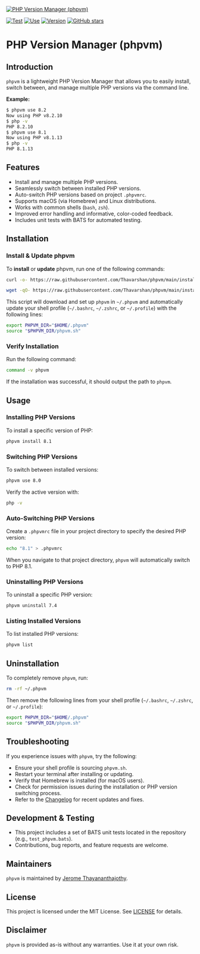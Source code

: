 [![PHP Version Manager (phpvm)](./assets/Banner.jpg)](https://github.com/Thavarshan/phpvm)

[![Test](https://github.com/Thavarshan/phpvm/actions/workflows/test.yml/badge.svg)](https://github.com/Thavarshan/phpvm/actions/workflows/test.yml)
[![Use](https://github.com/Thavarshan/phpvm/actions/workflows/use.yml/badge.svg)](https://github.com/Thavarshan/phpvm/actions/workflows/use.yml)
[![Version](https://img.shields.io/github/v/release/Thavarshan/phpvm.svg)](https://github.com/Thavarshan/phpvm/releases)
[![GitHub stars](https://img.shields.io/github/stars/Thavarshan/phpvm.svg)](https://github.com/Thavarshan/phpvm/stargazers)

# PHP Version Manager (phpvm)

## Introduction

`phpvm` is a lightweight PHP Version Manager that allows you to easily install, switch between, and manage multiple PHP versions via the command line.

**Example:**

```sh
$ phpvm use 8.2
Now using PHP v8.2.10
$ php -v
PHP 8.2.10
$ phpvm use 8.1
Now using PHP v8.1.13
$ php -v
PHP 8.1.13
```

## Features

- Install and manage multiple PHP versions.
- Seamlessly switch between installed PHP versions.
- Auto-switch PHP versions based on project `.phpvmrc`.
- Supports macOS (via Homebrew) and Linux distributions.
- Works with common shells (`bash`, `zsh`).
- Improved error handling and informative, color-coded feedback.
- Includes unit tests with BATS for automated testing.

## Installation

### Install & Update phpvm

To **install** or **update** phpvm, run one of the following commands:

```sh
curl -o- https://raw.githubusercontent.com/Thavarshan/phpvm/main/install.sh | bash
```

```sh
wget -qO- https://raw.githubusercontent.com/Thavarshan/phpvm/main/install.sh | bash
```

This script will download and set up `phpvm` in `~/.phpvm` and automatically update your shell profile (`~/.bashrc`, `~/.zshrc`, or `~/.profile`) with the following lines:

```sh
export PHPVM_DIR="$HOME/.phpvm"
source "$PHPVM_DIR/phpvm.sh"
```

### Verify Installation

Run the following command:

```sh
command -v phpvm
```

If the installation was successful, it should output the path to `phpvm`.

## Usage

### Installing PHP Versions

To install a specific version of PHP:

```sh
phpvm install 8.1
```

### Switching PHP Versions

To switch between installed versions:

```sh
phpvm use 8.0
```

Verify the active version with:

```sh
php -v
```

### Auto-Switching PHP Versions

Create a `.phpvmrc` file in your project directory to specify the desired PHP version:

```sh
echo "8.1" > .phpvmrc
```

When you navigate to that project directory, `phpvm` will automatically switch to PHP 8.1.

### Uninstalling PHP Versions

To uninstall a specific PHP version:

```sh
phpvm uninstall 7.4
```

### Listing Installed Versions

To list installed PHP versions:

```sh
phpvm list
```

## Uninstallation

To completely remove `phpvm`, run:

```sh
rm -rf ~/.phpvm
```

Then remove the following lines from your shell profile (`~/.bashrc`, `~/.zshrc`, or `~/.profile`):

```sh
export PHPVM_DIR="$HOME/.phpvm"
source "$PHPVM_DIR/phpvm.sh"
```

## Troubleshooting

If you experience issues with `phpvm`, try the following:

- Ensure your shell profile is sourcing `phpvm.sh`.
- Restart your terminal after installing or updating.
- Verify that Homebrew is installed (for macOS users).
- Check for permission issues during the installation or PHP version switching process.
- Refer to the [Changelog](./CHANGELOG.md) for recent updates and fixes.

## Development & Testing

- This project includes a set of BATS unit tests located in the repository (e.g., `test_phpvm.bats`).
- Contributions, bug reports, and feature requests are welcome.

## Maintainers

`phpvm` is maintained by [Jerome Thayananthajothy](https://github.com/Thavarshan).

## License

This project is licensed under the MIT License. See [LICENSE](./LICENSE) for details.

## Disclaimer

`phpvm` is provided as-is without any warranties. Use it at your own risk.

```
